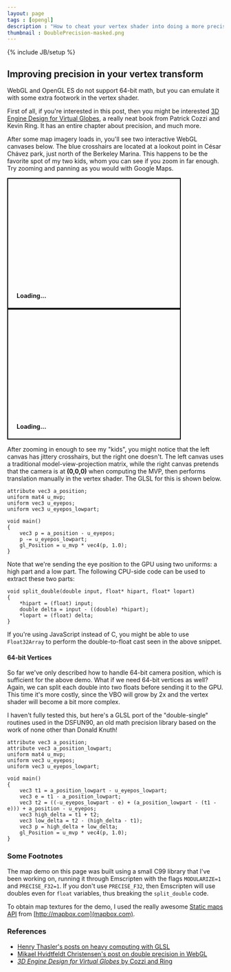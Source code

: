 ```yaml
---
layout: page
tags : [opengl]
description : "How to cheat your vertex shader into doing a more precise transform."
thumbnail : DoublePrecision-masked.png
---
```

{% include JB/setup %}

## Improving precision in your vertex transform

WebGL and OpenGL ES do not support 64-bit math, but you can emulate it with some extra footwork in the vertex shader.

First of all, if you're interested in this post, then you might be interested [3D Engine Design for Virtual Globes](http://www.amazon.com/3D-Engine-Design-Virtual-Globes/dp/1568817118), a really neat book from Patrick Cozzi and Kevin Ring.  It has an entire chapter about precision, and much more.

After some map imagery loads in, you'll see two interactive WebGL canvases below.  The blue crosshairs are located at a lookout point in César Chávez park, just north of the Berkeley Marina.  This happens to be the favorite spot of my two kids, whom you can see if you zoom in far enough.  Try zooming and panning as you would with Google Maps.

<div style="width:400px;height:300px;border:solid 2px black;position:relative;display:inline-block">
    <div style="z-index:0;bottom:0;left:0;position:absolute;width:100%;padding:20px;font-weight:bold">
        Loading...
    </div>
    <canvas style="z-index:2;bottom:0;left:0;position:absolute;width:400px;height:300px" id="canvas_low" >
    </canvas>
</div>

<div style="width:400px;height:300px;border:solid 2px black;position:relative;display:inline-block">
    <div style="z-index:0;bottom:0;left:0;position:absolute;width:100%;padding:20px;font-weight:bold">
        Loading...
    </div>
    <canvas id="canvas_high" style="z-index:2;bottom:0;left:0;position:absolute;width:400px;height:300px">
    </canvas>
</div>

After zooming in enough to see my "kids", you might notice that the left canvas has jittery crosshairs, but the right one doesn't.  The left canvas uses a traditional model-view-projection matrix, while the right canvas pretends that the camera is at **(0,0,0)** when computing the MVP, then performs translation manually in the vertex shader.  The GLSL for this is shown below.

    attribute vec3 a_position;
    uniform mat4 u_mvp;
    uniform vec3 u_eyepos;
    uniform vec3 u_eyepos_lowpart;

    void main()
    {
        vec3 p = a_position - u_eyepos;
        p -= u_eyepos_lowpart;
        gl_Position = u_mvp * vec4(p, 1.0);
    }

Note that we're sending the eye position to the GPU using two uniforms: a high part and a low part.  The following CPU-side code can be used to extract these two parts:

    void split_double(double input, float* hipart, float* lopart)
    {
        *hipart = (float) input;
        double delta = input - ((double) *hipart);
        *lopart = (float) delta;
    }

If you're using JavaScript instead of C, you might be able to use `Float32Array` to perform the double-to-float cast seen in the above snippet.

#### 64-bit Vertices

So far we've only described how to handle 64-bit camera position, which is sufficient for the above demo.  What if we need 64-bit vertices as well?  Again, we can split each double into two floats before sending it to the GPU.  This time it's more costly, since the VBO will grow by 2x and the vertex shader will become a bit more complex.

I haven't fully tested this, but here's a GLSL port of the "double-single" routines used in the DSFUN90, an old math precision library based on the work of none other than Donald Knuth!

    attribute vec3 a_position;
    attribute vec3 a_position_lowpart;
    uniform mat4 u_mvp;
    uniform vec3 u_eyepos;
    uniform vec3 u_eyepos_lowpart;

    void main()
    {
        vec3 t1 = a_position_lowpart - u_eyepos_lowpart;
        vec3 e = t1 - a_position_lowpart;
        vec3 t2 = ((-u_eyepos_lowpart - e) + (a_position_lowpart - (t1 - e))) + a_position - u_eyepos;
        vec3 high_delta = t1 + t2;
        vec3 low_delta = t2 - (high_delta - t1);
        vec3 p = high_delta + low_delta;
        gl_Position = u_mvp * vec4(p, 1.0);
    }


### Some Footnotes

The map demo on this page was built using a small C99 library that I've been working on, running it through Emscripten with the flags `MODULARIZE=1` and `PRECISE_F32=1`.  If you don't use `PRECISE_F32`, then Emscripten will use doubles even for `float` variables, thus breaking the `split_double` code.

To obtain map textures for the demo, I used the really awesome [Static maps API](https://www.mapbox.com/developers/api/static/) from [http://mapbox.com](mapbox.com).

### References

- [Henry Thasler's posts on heavy computing with GLSL](https://www.thasler.com/blog/blog/glsl-part2-emu)
- [Mikael Hvidtfeldt Christensen's post on double precision in WebGL]( http://blog.hvidtfeldts.net/index.php/2012/07/double-precision-in-opengl-and-webgl/)
- [_3D Engine Design for Virtual Globes_ by Cozzi and Ring](http://www.amazon.com/3D-Engine-Design-Virtual-Globes/dp/1568817118)

<!-- https://github.com/virtualglobebook/OpenGlobe/tree/master/Source/Examples/Chapter05/Jitter -->

<!-- http://crd-legacy.lbl.gov/~dhbailey/mpdist/index.html-->

<script src="{{ ASSET_PATH }}/scripts/jquery-1.11.2.min.js"></script>
<script src="{{ ASSET_PATH }}/scripts/marina.js"></script>
<script src="{{ ASSET_PATH }}/scripts/parg.js"></script>
<script>
    var baseurl = '{{ ASSET_PATH }}/';
    var lowapp = new PargApp('#canvas_low', 'low', baseurl);
    var highapp = new PargApp('#canvas_high', 'high', baseurl);
    lowapp.linked_module = highapp.module;
    highapp.linked_module = lowapp.module;
</script>
